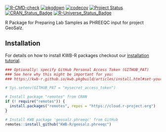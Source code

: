 [![R-CMD-check](https://github.com/KWB-R/geosalz.phreeqc/workflows/R-CMD-check/badge.svg)](https://github.com/KWB-R/geosalz.phreeqc/actions?query=workflow%3AR-CMD-check)
[![pkgdown](https://github.com/KWB-R/geosalz.phreeqc/workflows/pkgdown/badge.svg)](https://github.com/KWB-R/geosalz.phreeqc/actions?query=workflow%3Apkgdown)
[![codecov](https://codecov.io/github/KWB-R/geosalz.phreeqc/branch/main/graphs/badge.svg)](https://codecov.io/github/KWB-R/geosalz.phreeqc)
[![Project Status](https://img.shields.io/badge/lifecycle-experimental-orange.svg)](https://www.tidyverse.org/lifecycle/#experimental)
[![CRAN_Status_Badge](https://www.r-pkg.org/badges/version/geosalz.phreeqc)]()
[![R-Universe_Status_Badge](https://kwb-r.r-universe.dev/badges/geosalz.phreeqc)](https://kwb-r.r-universe.dev/)

R Package for Preparing Lab Samples as PHREEQC input for
project GeoSalz.

## Installation

For details on how to install KWB-R packages checkout our [installation tutorial](https://kwb-r.github.io/kwb.pkgbuild/articles/install.html).

```r
### Optionally: specify GitHub Personal Access Token (GITHUB_PAT)
### See here why this might be important for you:
### https://kwb-r.github.io/kwb.pkgbuild/articles/install.html#set-your-github_pat

# Sys.setenv(GITHUB_PAT = "mysecret_access_token")

# Install package "remotes" from CRAN
if (! require("remotes")) {
  install.packages("remotes", repos = "https://cloud.r-project.org")
}

# Install KWB package 'geosalz.phreeqc' from GitHub
remotes::install_github("KWB-R/geosalz.phreeqc")
```
